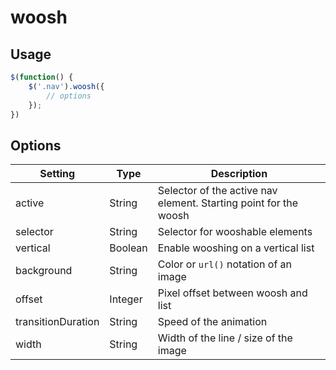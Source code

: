 # woosh

## Usage

``` javascript
$(function() {
    $('.nav').woosh({
        // options
    });
})
```

## Options

| Setting            | Type    | Description                                                      |
|--------------------|---------|------------------------------------------------------------------|
| active             | String  | Selector of the active nav element. Starting point for the woosh |
| selector           | String  | Selector for wooshable elements                                  |
| vertical           | Boolean | Enable wooshing on a vertical list                               |
| background         | String  | Color or `url()` notation of an image                            |
| offset             | Integer | Pixel offset between woosh and list                              |
| transitionDuration | String  | Speed of the animation                                           |
| width              | String  | Width of the line / size of the image                            |

